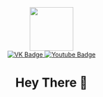 <div id="header" align="center">
  <img src="https://media.giphy.com/media/765ccrAiB0g9z6EApL/giphy.gif" width="100"/>
</div>
<div id="badges" align="center">
  <a href="https://vk.com/kulishov5">
    <img src="https://img.shields.io/badge/VK-blue?logo=vk&logoColor=white&style=for-the-badge" alt="VK Badge">
  </a>
  <a href="">
    <img src="https://img.shields.io/badge/YouTube-red?logo=youtube&logoColor=white&style=for-the-badge" alt="Youtube Badge">
  </a
</div>
<h1>
  Hey There 👋
</h1>
